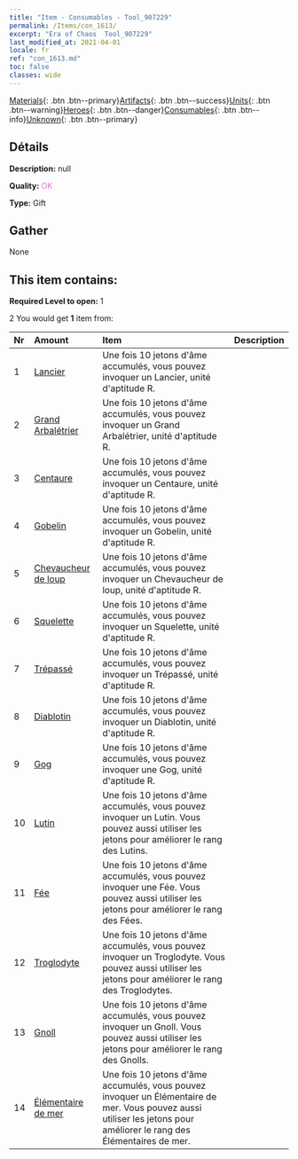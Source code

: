 ```yaml
---
title: "Item - Consumables - Tool_907229"
permalink: /Items/con_1613/
excerpt: "Era of Chaos  Tool_907229"
last_modified_at: 2021-04-01
locale: fr
ref: "con_1613.md"
toc: false
classes: wide
---
```

 [Materials](/fr/Items/){: .btn .btn--primary}[Artifacts](/fr/Items/Artifacts/){: .btn .btn--success}[Units](/fr/Items/Units/){: .btn .btn--warning}[Heroes](/fr/Items/Heroes/){: .btn .btn--danger}[Consumables](/fr/Items/Consumables/){: .btn .btn--info}[Unknown](/fr/Items/Unknown/){: .btn .btn--primary}

## Détails
 **Description:** null

 **Quality:** <span style="color: #DA70D6">OK</span>

 **Type:** Gift

## Gather

  None

## This item contains:

 **Required Level to open:** 1

 2 You would get **1** item  from:

  | Nr | Amount |     Item    | Description |
  |:---|:-------|:------------|:-----------:|
  | 1 | [Lancier](/fr/Items/unt_190/) | Une fois 10 jetons d'âme accumulés, vous pouvez invoquer un Lancier, unité d'aptitude R. | 
  | 2 | [Grand Arbalétrier](/fr/Items/unt_191/) | Une fois 10 jetons d'âme accumulés, vous pouvez invoquer un Grand Arbalétrier, unité d'aptitude R. | 
  | 3 | [Centaure](/fr/Items/unt_199/) | Une fois 10 jetons d'âme accumulés, vous pouvez invoquer un Centaure, unité d'aptitude R. | 
  | 4 | [Gobelin](/fr/Items/unt_217/) | Une fois 10 jetons d'âme accumulés, vous pouvez invoquer un Gobelin, unité d'aptitude R. | 
  | 5 | [Chevaucheur de loup](/fr/Items/unt_218/) | Une fois 10 jetons d'âme accumulés, vous pouvez invoquer un Chevaucheur de loup, unité d'aptitude R. | 
  | 6 | [Squelette](/fr/Items/unt_208/) | Une fois 10 jetons d'âme accumulés, vous pouvez invoquer un Squelette, unité d'aptitude R. | 
  | 7 | [Trépassé](/fr/Items/unt_209/) | Une fois 10 jetons d'âme accumulés, vous pouvez invoquer un Trépassé, unité d'aptitude R. | 
  | 8 | [Diablotin](/fr/Items/unt_226/) | Une fois 10 jetons d'âme accumulés, vous pouvez invoquer un Diablotin, unité d'aptitude R. | 
  | 9 | [Gog](/fr/Items/unt_227/) | Une fois 10 jetons d'âme accumulés, vous pouvez invoquer une Gog, unité d'aptitude R. | 
  | 10 | [Lutin](/fr/Items/unt_235/) | Une fois 10 jetons d'âme accumulés, vous pouvez invoquer un Lutin. Vous pouvez aussi utiliser les jetons pour améliorer le rang des Lutins. | 
  | 11 | [Fée](/fr/Items/unt_262/) | Une fois 10 jetons d'âme accumulés, vous pouvez invoquer une Fée. Vous pouvez aussi utiliser les jetons pour améliorer le rang des Fées. | 
  | 12 | [Troglodyte](/fr/Items/unt_244/) | Une fois 10 jetons d'âme accumulés, vous pouvez invoquer un Troglodyte. Vous pouvez aussi utiliser les jetons pour améliorer le rang des Troglodytes. | 
  | 13 | [Gnoll](/fr/Items/unt_253/) | Une fois 10 jetons d'âme accumulés, vous pouvez invoquer un Gnoll. Vous pouvez aussi utiliser les jetons pour améliorer le rang des Gnolls. | 
  | 14 | [Élémentaire de mer](/fr/Items/unt_275/) | Une fois 10 jetons d'âme accumulés, vous pouvez invoquer un Élémentaire de mer. Vous pouvez aussi utiliser les jetons pour améliorer le rang des Élémentaires de mer. | 
